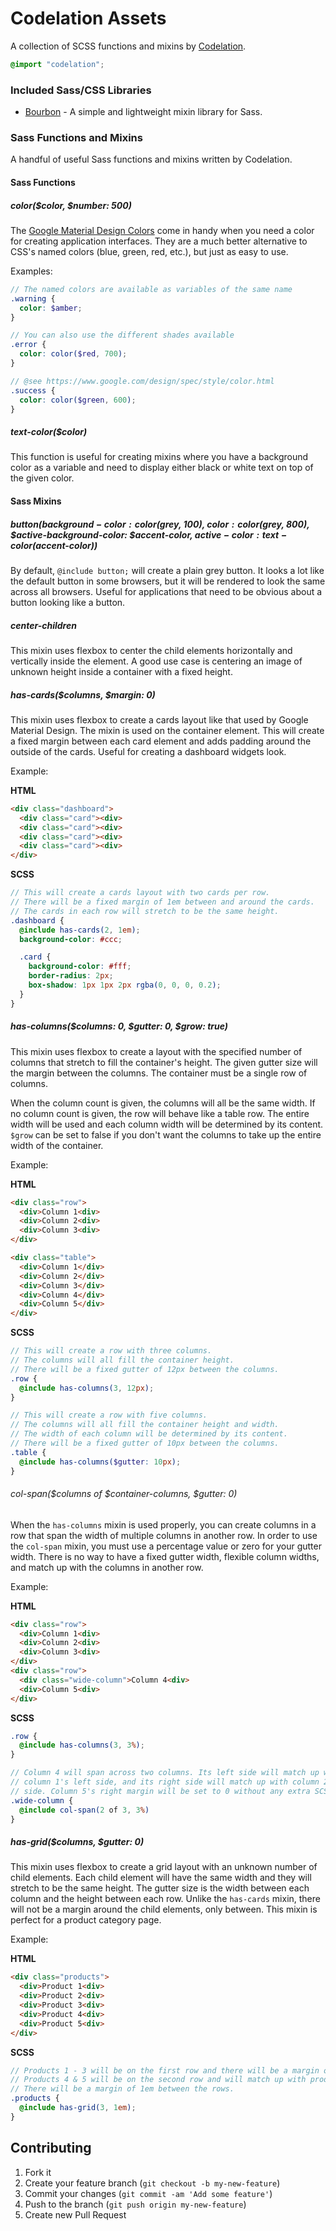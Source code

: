 # Codelation Assets

A collection of SCSS functions and mixins by [Codelation](https://codelation.com).

```scss
@import "codelation";
```

### Included Sass/CSS Libraries

- [Bourbon](http://bourbon.io) - A simple and lightweight mixin library for Sass.

### Sass Functions and Mixins

A handful of useful Sass functions and mixins written by Codelation.

#### Sass Functions

##### color($color, $number: 500)

The [Google Material Design Colors](https://www.google.com/design/spec/style/color.html) come in handy when you
need a color for creating application interfaces. They are a much better alternative to CSS's named colors
(blue, green, red, etc.), but just as easy to use.

Examples:

```scss
// The named colors are available as variables of the same name
.warning {
  color: $amber;
}

// You can also use the different shades available
.error {
  color: color($red, 700);
}

// @see https://www.google.com/design/spec/style/color.html
.success {
  color: color($green, 600);
}
```

##### text-color($color)

This function is useful for creating mixins where you have a background color as a variable
and need to display either black or white text on top of the given color.

#### Sass Mixins

##### button($background-color: color($grey, 100), $color: color($grey, 800), $active-background-color: $accent-color, $active-color: text-color($accent-color))

By default, `@include button;` will create a plain grey button. It looks a lot like the default button in some
browsers, but it will be rendered to look the same across all browsers. Useful for applications that need to
be obvious about a button looking like a button.

##### center-children

This mixin uses flexbox to center the child elements horizontally and vertically inside the element.
A good use case is centering an image of unknown height inside a container with a fixed height.

##### has-cards($columns, $margin: 0)

This mixin uses flexbox to create a cards layout like that used by Google Material Design. The
mixin is used on the container element. This will create a fixed margin between each card element
and adds padding around the outside of the cards. Useful for creating a dashboard widgets look.

Example:

**HTML**

```html
<div class="dashboard">
  <div class="card"><div>
  <div class="card"><div>
  <div class="card"><div>
  <div class="card"><div>
</div>
```

**SCSS**

```scss
// This will create a cards layout with two cards per row.
// There will be a fixed margin of 1em between and around the cards.
// The cards in each row will stretch to be the same height.
.dashboard {
  @include has-cards(2, 1em);
  background-color: #ccc;

  .card {
    background-color: #fff;
    border-radius: 2px;
    box-shadow: 1px 1px 2px rgba(0, 0, 0, 0.2);
  }
}
```

##### has-columns($columns: 0, $gutter: 0, $grow: true)

This mixin uses flexbox to create a layout with the specified number of columns that
stretch to fill the container's height. The given gutter size will the margin between
the columns. The container must be a single row of columns.

When the column count is given, the columns will all be the same width. If no column
count is given, the row will behave like a table row. The entire width will be used
and each column width will be determined by its content. `$grow` can be set to false
if you don't want the columns to take up the entire width of the container.

Example:

**HTML**

```html
<div class="row">
  <div>Column 1<div>
  <div>Column 2<div>
  <div>Column 3<div>
</div>

<div class="table">
  <div>Column 1</div>
  <div>Column 2</div>
  <div>Column 3</div>
  <div>Column 4</div>
  <div>Column 5</div>
</div>
```

**SCSS**

```scss
// This will create a row with three columns.
// The columns will all fill the container height.
// There will be a fixed gutter of 12px between the columns.
.row {
  @include has-columns(3, 12px);
}

// This will create a row with five columns.
// The columns will all fill the container height and width.
// The width of each column will be determined by its content.
// There will be a fixed gutter of 10px between the columns.
.table {
  @include has-columns($gutter: 10px);
}
```

###### col-span($columns of $container-columns, $gutter: 0)

When the `has-columns` mixin is used properly, you can create columns in a row that
span the width of multiple columns in another row. In order to use the `col-span`
mixin, you must use a percentage value or zero for your gutter width. There is no way
to have a fixed gutter width, flexible column widths, and match up with the columns
in another row.

Example:

**HTML**

```html
<div class="row">
  <div>Column 1<div>
  <div>Column 2<div>
  <div>Column 3<div>
</div>
<div class="row">
  <div class="wide-column">Column 4<div>
  <div>Column 5<div>
</div>
```

**SCSS**

```scss
.row {
  @include has-columns(3, 3%);
}

// Column 4 will span across two columns. Its left side will match up with
// column 1's left side, and its right side will match up with column 2's right
// side. Column 5's right margin will be set to 0 without any extra SCSS.
.wide-column {
  @include col-span(2 of 3, 3%)
}
```

##### has-grid($columns, $gutter: 0)

This mixin uses flexbox to create a grid layout with an unknown number of child elements.
Each child element will have the same width and they will stretch to be the same height.
The gutter size is the width between each column and the height between each row. Unlike
the `has-cards` mixin, there will not be a margin around the child elements, only between.
This mixin is perfect for a product category page.

Example:

**HTML**

```html
<div class="products">
  <div>Product 1<div>
  <div>Product 2<div>
  <div>Product 3<div>
  <div>Product 4<div>
  <div>Product 5<div>
</div>
```

**SCSS**

```scss
// Products 1 - 3 will be on the first row and there will be a margin of 1em between them.
// Products 4 & 5 will be on the second row and will match up with products 1 & 2.
// There will be a margin of 1em between the rows.
.products {
  @include has-grid(3, 1em);
}
```

## Contributing

1. Fork it
2. Create your feature branch (`git checkout -b my-new-feature`)
3. Commit your changes (`git commit -am 'Add some feature'`)
4. Push to the branch (`git push origin my-new-feature`)
5. Create new Pull Request
